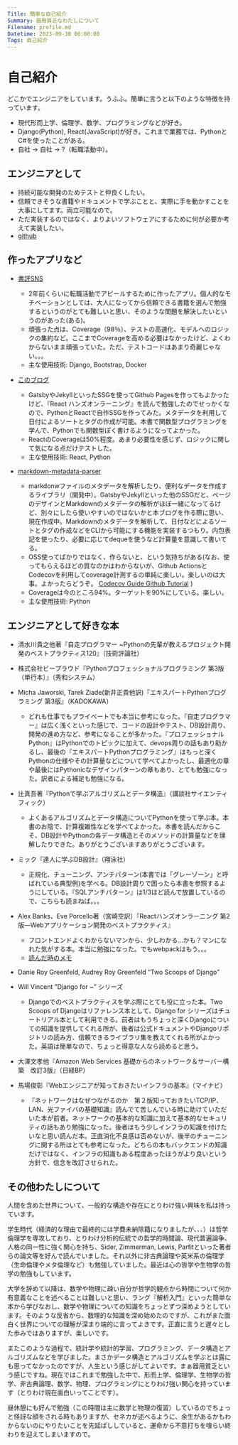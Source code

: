 ```yaml
---
Title: 簡単な自己紹介
Summary: 器用貧乏なわたしについて
Filename: profile.md
Datetime: 2023-09-30 00:00:00
Tags: 自己紹介
---
```


# 自己紹介

どこかでエンジニアをしています。うふふ。簡単に言うと以下のような特徴を持っています。
- 現代形而上学、倫理学、数学、プログラミングなどが好き。
- Django(Python), React(JavaScript)が好き。これまで業務では、PythonとC#を使ったことがある。
- 自社 → 自社 → ?（転職活動中）。

## エンジニアとして

- 持続可能な開発のためテストと仲良くしたい。
- 信頼できそうな書籍やドキュメントで学ぶことと、実際に手を動かすことを大事にしてます。両立可能なので。
- ただ実装するのではなく、よりよいソフトウェアにするために何が必要か考えて実装したい。
- [github](https://github.com/metamasao)

## 作ったアプリなど

- [書評SNS](https://github.com/metamasao/review-sns)
  - 2年前くらいに転職活動でアピールするために作ったアプリ。個人的なモチベーションとしては、大人になってから信頼できる書籍を選んで勉強するというのがとても難しいと思い、そのような問題を解決したいというのがあった(ある)。
  - 頑張った点は、Coverage（98％）、テストの高速化、モデルへのロジックの集約など。ここまでCoverageを高める必要はなかったけど、よくわからないまま頑張っていた。ただ、テストコードはあまり奇麗じゃない。。。
  - 主な使用技術: Django, Bootstrap, Docker

- [このブログ](https://github.com/metamasao/metamasao.github.io)
  - GatsbyやJekyllといったSSGを使ってGithub Pagesを作ってもよかったけど、『React ハンズオンラーニング』を読んで勉強したのでせっかくなので、PythonとReactで自作SSGを作ってみた。メタデータを利用して日付によるソートとタグの作成が可能。本書で関数型プログラミングを学んで、Pythonでも関数型ぽく書けるようになってよかった。
  - ReactのCoverageは50%程度。あまり必要性を感じず、ロジックに関して気になる点だけテストした。
  - 主な使用技術: React, Python

- [markdown-metadata-parser](https://github.com/metamasao/markdown-metadata-parser)
  - markdonwファイルのメタデータを解析したり、便利なデータを作成するライブラリ（開発中）。GatsbyやJekyllといった他のSSGだと、ページのデザインとMarkdownのメタデータの解析がほぼ一緒になってるけど、別々にしたら使いやすいのではないかと本ブログを作る際に思い、現在作成中。Markdownのメタデータを解析して、日付などによるソートとタグの作成などをCLIから可能にする機能を実装するつもり。内包表記を使ったり、必要に応じてdequeを使うなど計算量を意識して書いてる。
  - OSS使ってばかりではなく、作らないと、という気持ちがある(なお、使ってもらえるほどの質なのかはわからないが、Github ActionsとCodecovを利用してcoverage計測するの単純に楽しい。楽しいのは大事。よかったらどうぞ。 [Codecov Guide Github Tutorial](https://docs.codecov.com/docs/github-tutorial) )
  - Coverageは今のところ94%。ターゲットを90%にしている。楽しい。
  - 主な使用技術: Python

## エンジニアとして好きな本

- 清水川貴之他著『自走プログラマー ~Pythonの先輩が教えるプロジェクト開発のベストプラクティス120』（技術評論社）
- 株式会社ビープラウド『Pythonプロフェッショナルプログラミング 第3版 （単行本）』（秀和システム）
- Micha Jaworski, Tarek Ziade(新井正貴他訳)『エキスパートPythonプログラミング 第3版』（KADOKAWA）
  - どれも仕事でもプライベートでも本当に参考になった。『自走プログラマー』は広く浅くといった感じで、コードの設計やテスト、DB設計周り、開発の進め方など、参考になることが多かった。『プロフェッショナルPython』はPythonでのトピックに加えて、devops周りの話もあり助かるし、最後の『エキスパートPythonプログラミング』はもっと深くPythonの仕様やその計算量などについて学べてよかったし、最適化の章や最後にはPythonicなデザインパターンの章もあり、とても勉強になった。訳者による補足も勉強になる。

- 辻真吾著『Pythonで学ぶアルゴリズムとデータ構造』（講談社サイエンティフィック）
  - よくあるアルゴリズムとデータ構造についてPythonを使って学ぶ本。本書のお陰で、計算複雑性などを学べてよかった。本書を読んだからこそ、DB設計やPythonの各データ構造とそのメソッドの計算量などを理解したりできた。ありがとうございますありがとうございます。

- ミック『達人に学ぶDB設計』（翔泳社）
  - 正規化、チューニング、アンチパターン(本書では「グレーゾーン」と呼ばれている典型例)を学べる。DB設計周りで困ったら本書を参照するようにしている。『SQLアンチパターン』は1/3ほど読んで放置しているので、こちらも読まねば。。。

- Alex Banks、Eve Porcello著（宮崎空訳）『Reactハンズオンラーニング 第2版―Webアプリケーション開発のベストプラクティス』
  - フロントエンドよくわからないマンから、少しわかる…かも？マンになれた気がする本。本当に勉強になった。でもwebpackはもう。。。
  - [読んだ時のメモ](https://metamasao.github.io/#/blogs/first_react_app.md)

- Danie Roy Greenfeld, Audrey Roy Greenfeld “Two Scoops of Django”
- Will Vincent ”Django for ~” シリーズ
  - Djangoでのベストプラクティスを学ぶ際にとても役に立った本。Two Scoops of Djangoはリファレンス本として、Django for シリーズはチュートリアル本として利用できる。前者はもうちょっと深くDjangoについての知識を提供してくれる所が、後者は公式ドキュメントやDjangoリポジトリの読み方、信頼できるライブラリ集を教えてくれる所がよかった。英語は簡単なので、ちょっと得意な人なら読めると思う。

- 大澤文孝他『Amazon Web Services 基礎からのネットワーク＆サーバー構築　改訂3版』（日経BP）
- 馬場俊彰『Webエンジニアが知っておきたいインフラの基本』（マイナビ）
  - 『ネットワークはなぜつながるのか　第２版知っておきたいTCP/IP、LAN、光ファイバの基礎知識』読んでて苦しんでいる時に助けていただいた本が前者。ネットワークの基本的な知識に加えて基本的なセキュリティの話もあり勉強になった。後者はもう少しインフラの知識を付けたいなと思い読んだ本。正直消化不良感は否めないが、後半のチューニングに関する所はとても参考になった。どちらの本もバックエンドの知識だけではなく、インフラの知識もある程度あったほうがより良いという方針で、信念を改訂させられた。

## その他わたしについて
人間を含めた世界について、一般的な構造や存在にとりわけ強い興味を私は持っています。

学生時代（経済的な理由で最終的には学費未納除籍になりましたが、、、）は哲学倫理学を専攻しており、とりわけ分析的伝統での哲学的時間論、現代普遍論争、人格の同一性に強く関心を持ち、Sider, Zimmerman, Lewis, Parfitといった著者らの論文等を好んで読んでいました。それ以外に非古典論理や英米系の倫理学（生命倫理やメタ倫理など）も勉強していました。最近は心の哲学や生物学の哲学の勉強もしています。

大学を辞めて以降は、数学や物理に疎い自分が哲学的観点から時間について何か有意義なことを述べることは難しいと思い、ラング『解析入門』といった簡単な本から学びなおし、数学や物理についての知識をちょっとずつ深めようとしています。そのような反省から、数理的な知識を深め始めたのですが、これがまた面白く世界についての理解が深まり端的に言ってよきです。正直に言うと遅々とした歩みではありますが、楽しいです。

またこのような過程で、統計学や統計的学習、プログラミング、データ構造とアルゴリズムなどを学びました。まさかデータ構造とアルゴリズムを学ぶとは露にも思ってなかったのですが、人生という感じがしてよいです。まぁ器用貧乏という感じですね。現在ではこれまで勉強した中で、形而上学、倫理学、生物学の哲学、非古典論理、数学、物理、プログラミングにとりわけ強い関心を持っています（とりわけ現在面白いってことです）。

昼休憩にも好んで勉強（この時間は主に数学と物理の復習）しているのでちょっと怪訝な顔をされる時もありますが、セネカが述べるように、余生があるかもわからないのにやりたいことを先延ばししていると、運命から不意打ちを喰らい終わりを迎えてしまいますので。
